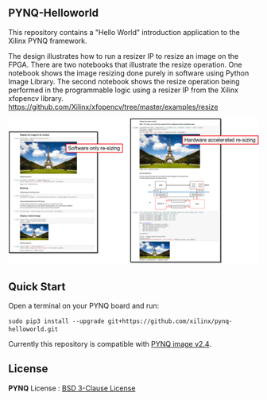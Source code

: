 ## PYNQ-Helloworld

This repository contains a "Hello World" introduction application to the Xilinx PYNQ framework. 

The design illustrates how to run a resizer IP to resize an image on the FPGA. There are two notebooks that illustrate the resize operation. One notebook shows the image resizing done purely in software using Python Image Library. The second notebook shows the resize operation being performed in the programmable logic using a resizer IP from the  Xilinx xfopencv library. 
https://github.com/Xilinx/xfopencv/tree/master/examples/resize   


![](./resizer_notebooks.png)





## Quick Start

Open a terminal on your PYNQ board and run:

```
sudo pip3 install --upgrade git+https://github.com/xilinx/pynq-helloworld.git
```

Currently this repository is compatible with [PYNQ image v2.4](http://www.pynq.io/board).



## License

**PYNQ** License : [BSD 3-Clause License](https://github.com/Xilinx/PYNQ/blob/master/LICENSE)
